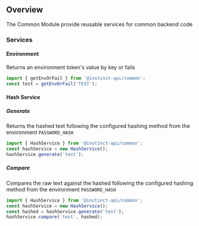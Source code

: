 ## Overview
The Common Module provide reusable services for common backend code

### Services

#### Environment
Returns an environment token's value by key or fails

```typescript
import { getEnvOrFail } from '@instinct-api/common';
const test = getEnvOrFail('TEST');
```

#### Hash Service

##### Generate
Returns the hashed text following the configured hashing method from the environment `PASSWORD_HASH`
```typescript
import { HashService } from '@instinct-api/common';
const hashService = new HashService();
hashService.generate('test');
```

##### Compare
Compares the raw text against the hashed following the configured hashing method from the environment `PASSWORD_HASH`
```typescript
import { HashService } from '@instinct-api/common';
const hashService = new HashService();
const hashed = hashService.generate('test');
hashService.compare('test', hashed);
```
